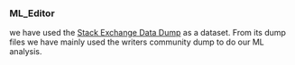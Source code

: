 ### ML_Editor

we have used the [Stack Exchange Data Dump](https://archive.org/details/stackexchange) as a dataset. From its dump files we have mainly used the writers community dump to do our ML analysis.
